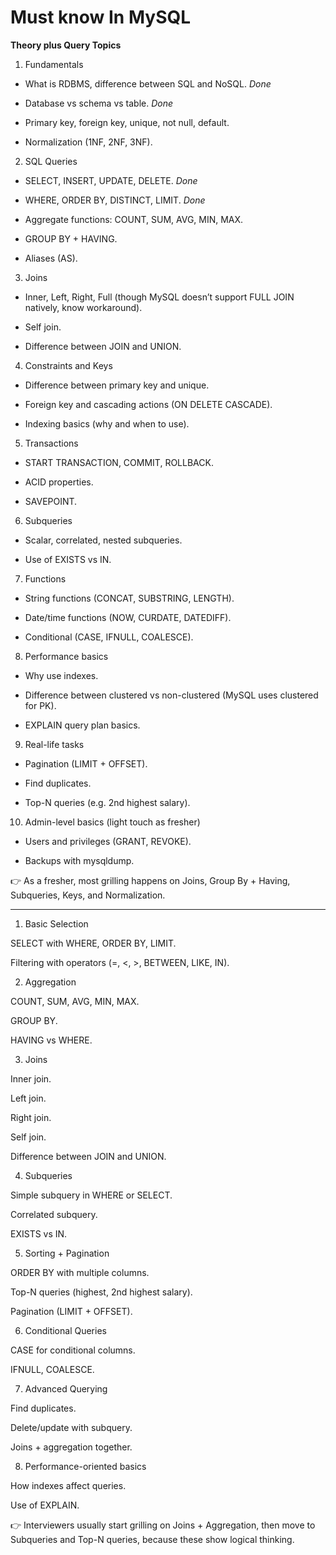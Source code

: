 # Must know In MySQL 

**Theory plus Query Topics**
1. Fundamentals

- What is RDBMS, difference between SQL and NoSQL.
*Done*

- Database vs schema vs table.
*Done*

- Primary key, foreign key, unique, not null, default.

- Normalization (1NF, 2NF, 3NF).

2. SQL Queries

- SELECT, INSERT, UPDATE, DELETE.
*Done*

- WHERE, ORDER BY, DISTINCT, LIMIT.
*Done*

- Aggregate functions: COUNT, SUM, AVG, MIN, MAX.

- GROUP BY + HAVING.

- Aliases (AS).

3. Joins

- Inner, Left, Right, Full (though MySQL doesn’t support FULL JOIN natively, know workaround).

- Self join.

- Difference between JOIN and UNION.

4. Constraints and Keys

- Difference between primary key and unique.

- Foreign key and cascading actions (ON DELETE CASCADE).

- Indexing basics (why and when to use).

5. Transactions

- START TRANSACTION, COMMIT, ROLLBACK.

- ACID properties.

- SAVEPOINT.

6. Subqueries

- Scalar, correlated, nested subqueries.

- Use of EXISTS vs IN.

7. Functions

- String functions (CONCAT, SUBSTRING, LENGTH).

- Date/time functions (NOW, CURDATE, DATEDIFF).

- Conditional (CASE, IFNULL, COALESCE).

8. Performance basics

- Why use indexes.

- Difference between clustered vs non-clustered (MySQL uses clustered for PK).

- EXPLAIN query plan basics.

9. Real-life tasks

- Pagination (LIMIT + OFFSET).

- Find duplicates.

- Top-N queries (e.g. 2nd highest salary).

10. Admin-level basics (light touch as fresher)

- Users and privileges (GRANT, REVOKE).

- Backups with mysqldump.

👉 As a fresher, most grilling happens on Joins, Group By + Having, Subqueries, Keys, and Normalization.


-----------------------------------------

1. Basic Selection

SELECT with WHERE, ORDER BY, LIMIT.

Filtering with operators (=, <, >, BETWEEN, LIKE, IN).

2. Aggregation

COUNT, SUM, AVG, MIN, MAX.

GROUP BY.

HAVING vs WHERE.

3. Joins

Inner join.

Left join.

Right join.

Self join.

Difference between JOIN and UNION.

4. Subqueries

Simple subquery in WHERE or SELECT.

Correlated subquery.

EXISTS vs IN.

5. Sorting + Pagination

ORDER BY with multiple columns.

Top-N queries (highest, 2nd highest salary).

Pagination (LIMIT + OFFSET).

6. Conditional Queries

CASE for conditional columns.

IFNULL, COALESCE.

7. Advanced Querying

Find duplicates.

Delete/update with subquery.

Joins + aggregation together.

8. Performance-oriented basics

How indexes affect queries.

Use of EXPLAIN.

👉 Interviewers usually start grilling on Joins + Aggregation, then move to Subqueries and Top-N queries, because these show logical thinking.